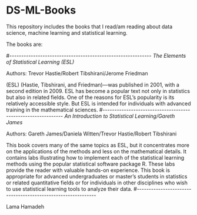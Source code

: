 # DS-ML-Books

This repository includes the books that I read/am reading about data science, machine learning and statistical learning.

The books are:

#------------------------------------------------------------
*The Elements of Statistical Learning (ESL)*

Authors: Trevor Hastie/Robert Tibshirani/Jerome Friedman

(ESL) (Hastie, Tibshirani, and Friedman)—was published in 2001, with a second edition in 2009. ESL has become a popular text not only in statistics but also in related fields. One of the reasons for ESL’s popularity is its relatively accessible style. But ESL is intended for individuals with advanced training in the mathematical sciences.
#-------------------------------------------------------------
*An Introduction to Statistical Learning/Gareth James*

Authors: Gareth James/Daniela Witten/Trevor Hastie/Robert Tibshirani

This book covers many of the same topics as ESL, but it concentrates more on the applications of the methods and less on the mathematical details. It contains labs illustrating how to implement each of the statistical learning methods using the popular statistical software package R. These labs provide the reader with valuable hands-on experience. This book is appropriate for advanced undergraduates or master’s students in statistics or related quantitative fields or for individuals in other disciplines who wish to use statistical learning tools to analyze their data.
#-------------------------------------------------------------






















Lama Hamadeh
